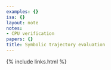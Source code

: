 ```yaml
---
examples: {}
isa: {}
layout: note
notes:
- CPU verification
papers: {}
title: Symbolic trajectory evaluation
---
```

{% include links.html %}
